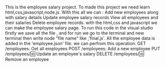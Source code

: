 This is the employee salary project. To made this project we need learn html,css,javascript,node.js.
With this all we can : 
Add new employees along with salary details
Update employee salary records
View all employees and their salaries
Delete employee records.
with the html,css and javascript we can make the employee salary page.
To run this code in the visual studio firstly we save all the file , and for run we go to the terminal and new terminal then write node "file name" like ,'final.js'.
All the employee data is added in the 'employee.json' file.
we can perfrom this operation:
GET /employees: Get all employees
POST /employees: Add a new employee
PUT /employees/:id: Update an employee's salary
DELETE /employees/:id: Remove an employee
